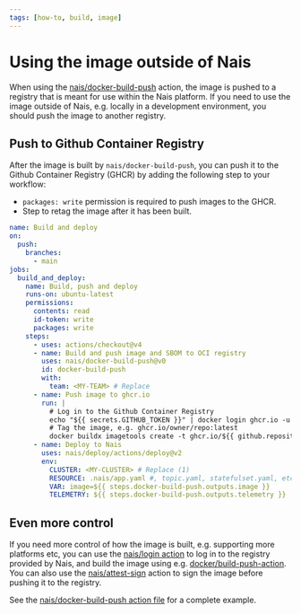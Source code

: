 ```yaml
---
tags: [how-to, build, image]
---
```


# Using the image outside of Nais

When using the [nais/docker-build-push](https://github.com/nais/docker-build-push) action, the image is pushed to a registry that is meant for use within the Nais platform.
If you need to use the image outside of Nais, e.g. locally in a development environment, you should push the image to another registry.

## Push to Github Container Registry

After the image is built by `nais/docker-build-push`, you can push it to the Github Container Registry (GHCR) by adding the following step to your workflow:

- `packages: write` permission is required to push images to the GHCR.
- Step to retag the image after it has been built.

```yaml hl_lines="13 21-26"
name: Build and deploy
on:
  push:
    branches:
      - main
jobs:
  build_and_deploy:
    name: Build, push and deploy
    runs-on: ubuntu-latest
    permissions:
      contents: read
      id-token: write
      packages: write
    steps:
      - uses: actions/checkout@v4
      - name: Build and push image and SBOM to OCI registry
        uses: nais/docker-build-push@v0
        id: docker-build-push
        with:
          team: <MY-TEAM> # Replace
      - name: Push image to ghcr.io
        run: |
          # Log in to the Github Container Registry
          echo "${{ secrets.GITHUB_TOKEN }}" | docker login ghcr.io -u ${{ github.actor }} --password-stdin
          # Tag the image, e.g. ghcr.io/owner/repo:latest
          docker buildx imagetools create -t ghcr.io/${{ github.repository }}:latest ${{ steps.docker-build-push.outputs.image }}
      - name: Deploy to Nais
        uses: nais/deploy/actions/deploy@v2
        env:
          CLUSTER: <MY-CLUSTER> # Replace (1)
          RESOURCE: .nais/app.yaml #, topic.yaml, statefulset.yaml, etc.
          VAR: image=${{ steps.docker-build-push.outputs.image }}
          TELEMETRY: ${{ steps.docker-build-push.outputs.telemetry }}
```

## Even more control

If you need more control of how the image is built, e.g. supporting more platforms etc, you can use the [nais/login action](https://github.com/nais/login) to log in to the registry
provided by Nais, and build the image using e.g. [docker/build-push-action](https://github.com/docker/build-push-action).
You can also use the [nais/attest-sign](https://github.com/nais/attest-sign) action to sign the image before pushing it to the registry.

See the [nais/docker-build-push action file](https://github.com/nais/docker-build-push/blob/main/action.yml) for a complete example.
